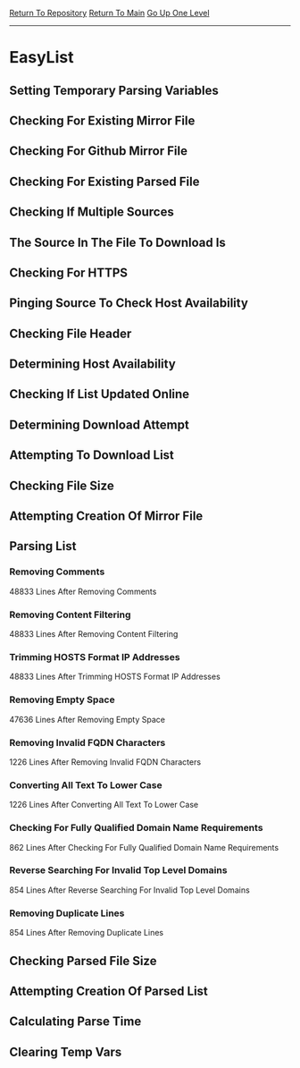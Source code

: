 [Return To Repository](https://github.com/deathbybandaid/piholeparser/)
[Return To Main](https://github.com/deathbybandaid/piholeparser/blob/master/RecentRunLogs/Mainlog.md)
[Go Up One Level](https://github.com/deathbybandaid/piholeparser/blob/master/RecentRunLogs/TopLevelScripts/30-Processing-External-Blacklists.md)
____________________________________
# EasyList
## Setting Temporary Parsing Variables
## Checking For Existing Mirror File
## Checking For Github Mirror File
## Checking For Existing Parsed File
## Checking If Multiple Sources
## The Source In The File To Download Is
## Checking For HTTPS
## Pinging Source To Check Host Availability
## Checking File Header
## Determining Host Availability
## Checking If List Updated Online
## Determining Download Attempt
## Attempting To Download List
## Checking File Size
## Attempting Creation Of Mirror File
## Parsing List
### Removing Comments
48833 Lines After Removing Comments
### Removing Content Filtering
48833 Lines After Removing Content Filtering
### Trimming HOSTS Format IP Addresses
48833 Lines After Trimming HOSTS Format IP Addresses
### Removing Empty Space
47636 Lines After Removing Empty Space
### Removing Invalid FQDN Characters
1226 Lines After Removing Invalid FQDN Characters
### Converting All Text To Lower Case
1226 Lines After Converting All Text To Lower Case
### Checking For Fully Qualified Domain Name Requirements
862 Lines After Checking For Fully Qualified Domain Name Requirements
### Reverse Searching For Invalid Top Level Domains
854 Lines After Reverse Searching For Invalid Top Level Domains
### Removing Duplicate Lines
854 Lines After Removing Duplicate Lines
## Checking Parsed File Size
## Attempting Creation Of Parsed List
## Calculating Parse Time
## Clearing Temp Vars
